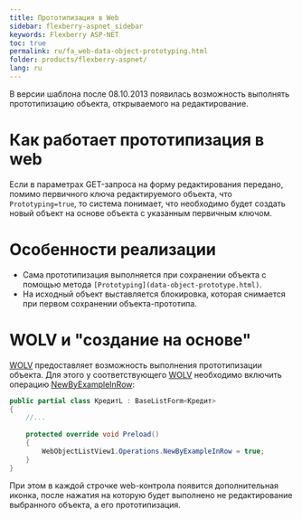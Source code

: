 ```yaml
---
title: Прототипизация в Web
sidebar: flexberry-aspnet_sidebar
keywords: Flexberry ASP-NET
toc: true
permalink: ru/fa_web-data-object-prototyping.html
folder: products/flexberry-aspnet/
lang: ru
---
```



В версии шаблона после 08.10.2013 появилась возможность выполнять прототипизацию объекта, открываемого на редактирование.

# Как работает прототипизация в web
Если в параметрах GET-запроса на форму редактирования передано, помимо первичного ключа редактируемого объекта, что `Prototyping=true`, то система понимает, что необходимо будет создать новый объект на основе объекта с указанным первичным ключом.

# Особенности реализации
* Сама прототипизация выполняется при сохранении объекта с помощью метода `[Prototyping](data-object-prototype.html)`.
* На исходный объект выставляется блокировка, которая снимается при первом сохранении объекта-прототипа.

# WOLV и "создание на основе"
[WOLV](fa_web-object-list-view.html) предоставляет возможность выполнения прототипизации объекта. Для этого у соответствующего [WOLV](fa_web-object-list-view.html) необходимо включить операцию [NewByExampleInRow](fa_wolv-operations.html):

```csharp
public partial class КредитL : BaseListForm<Кредит>
{
	//...
	
	protected override void Preload()
	{
		WebObjectListView1.Operations.NewByExampleInRow = true;
	}
}
```

При этом в каждой строчке web-контрола появится дополнительная иконка, после нажатия на которую будет выполнено не редактирование выбранного объекта, а его прототипизация.
